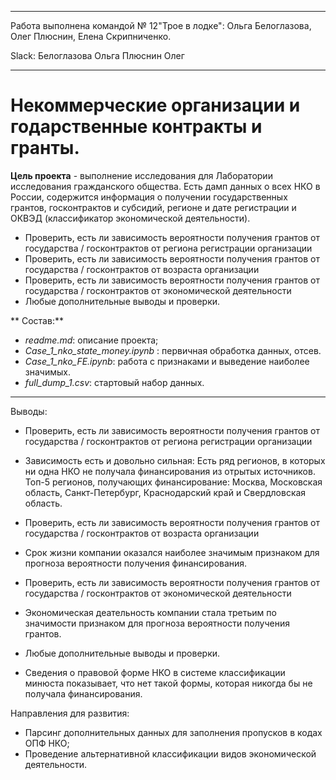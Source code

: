 
_____________________________________
Работа выполнена командой № 12"Трое в лодке": Ольга Белоглазова, Олег Плюснин, Елена Скрипниченко.

Slack: 
Белоглазова Ольга
Плюснин Олег 
__________
# Некоммерческие организации и годарственные контракты и гранты.  
**Цель проекта**  - выполнение исследования для Лаборатории исследования  гражданского общества.
Есть дамп данных о всех НКО в России, содержится информация о получении государственных грантов, госконтрактов и субсидий, регионе и дате регистрации и ОКВЭД (классификатор экономической деятельности).

- Проверить, есть ли зависимость вероятности получения грантов от государства / госконтрактов от региона регистрации организации
- Проверить, есть ли зависимость вероятности получения грантов от государства / госконтрактов от возраста организации
- Проверить, есть ли зависимость вероятности получения грантов от государства / госконтрактов от экономической деятельности
- Любые дополнительные выводы и проверки.

** Состав:**
- *readme.md*: описание проекта;
- *Case_1_nko_state_money.ipynb* : первичная обработка данных, отсев.
- *Case_1_nko_FE.ipynb*: работа с признаками и выведение наиболее значимых.
- *full_dump_1.csv*: стартовый набор данных.
________


Выводы:

- Проверить, есть ли зависимость вероятности получения грантов от государства / госконтрактов от региона регистрации организации
- Зависимость есть и довольно сильная: Есть ряд регионов, в которых ни одна НКО не получала финансирования из отрытых источников. Топ-5 регионов, получающих финансирование: Москва, Московская область, Санкт-Петербург, Краснодарский край и Свердловская область.

- Проверить, есть ли зависимость вероятности получения грантов от государства / госконтрактов от возраста организации
- Срок жизни компании оказался наиболее значимым признаком для прогноза вероятности получения финансирования.

- Проверить, есть ли зависимость вероятности получения грантов от государства / госконтрактов от экономической деятельности
- Экономическая деательность компании стала третьим по значимости признаком для прогноза вероятности получения грантов.

- Любые дополнительные выводы и проверки.
- Сведения о правовой форме НКО в системе классификации минюста показывает, что нет такой формы, которая никогда бы не получала финансирования.

Направления для развития: 

- Парсинг дополнительных данных для заполнения пропусков в кодах ОПФ НКО; 
- Проведение альтернативной классификации видов экономической деятельности. 

